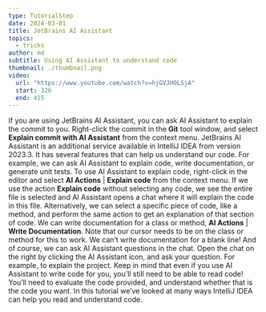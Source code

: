 ```yaml
---
type: TutorialStep
date: 2024-03-01
title: JetBrains AI Assistant
topics:
  - tricks
author: md
subtitle: Using AI Assistant to understand code
thumbnail: ./thumbnail.png
video:
  url: "https://www.youtube.com/watch?v=hjGVJHOLSjA"
  start: 326
  end: 415
---
```


If you are using JetBrains AI Assistant, you can ask AI Assistant to explain the commit to you. Right-click the commit in the **Git** tool window, and select **Explain commit with AI Assistant** from the context menu.
JetBrains AI Assistant is an additional service available in IntelliJ IDEA from version 2023.3. It has several features that can help us understand our code. For example, we can ask AI Assistant to explain code, write documentation, or generate unit tests.
To use AI Assistant to explain code, right-click in the editor and select **AI Actions** | **Explain code** from the context menu.
If we use the action **Explain code** without selecting any code, we see the entire file is selected and AI Assistant opens a chat where it will explain the code in this file. Alternatively, we can select a specific piece of code, like a method, and perform the same action to get an explanation of that section of code.
We can write documentation for a class or method, **AI Actions** | **Write Documentation**. Note that our cursor needs to be on the class or method for this to work. We can’t write documentation for a blank line!
And of course, we can ask AI Assistant questions in the chat. Open the chat on the right by clicking the AI Assistant icon, and ask your question. For example, to explain the project.
Keep in mind that even if you use AI Assistant to write code for you, you’ll still need to be able to read code! You’ll need to evaluate the code provided, and understand whether that is the code you want.
In this tutorial we’ve looked at many ways IntelliJ IDEA can help you read and understand code.
